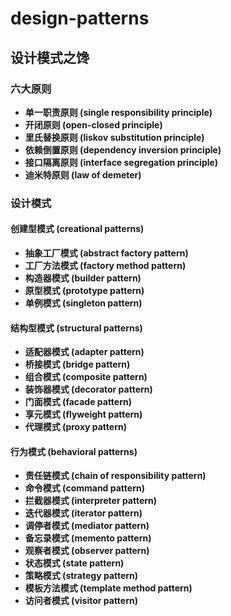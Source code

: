 # design-patterns
## 设计模式之馋



### 六大原则

* **单一职责原则 (single responsibility principle)**
* **开闭原则 (open-closed principle)**
* **里氏替换原则 (liskov substitution principle)**
* **依赖倒置原则 (dependency inversion principle)**
* **接口隔离原则 (interface segregation principle)**
* **迪米特原则 (law of demeter)**



### 设计模式



#### 创建型模式 (creational patterns)

* **抽象工厂模式 (abstract factory pattern)**
* **工厂方法模式 (factory method pattern)**
* **构造器模式 (builder pattern)**
* **原型模式 (prototype pattern)**
* **单例模式 (singleton pattern)**



#### 结构型模式 (structural patterns)

* **适配器模式 (adapter pattern)**
* **桥接模式 (bridge pattern)**
* **组合模式 (composite pattern)**
* **装饰器模式 (decorator pattern)**
* **门面模式 (facade pattern)**
* **享元模式 (flyweight pattern)**
* **代理模式 (proxy pattern)**



#### 行为模式 (behavioral patterns)

* **责任链模式 (chain of responsibility pattern)**
* **命令模式 (command pattern)**
* **拦截器模式 (interpreter pattern)**
* **迭代器模式 (iterator pattern)**
* **调停者模式 (mediator pattern)**
* **备忘录模式 (memento pattern)**
* **观察者模式 (observer pattern)**
* **状态模式 (state pattern)**
* **策略模式 (strategy pattern)**
* **模板方法模式 (template method pattern)**
* **访问者模式 (visitor pattern)**













